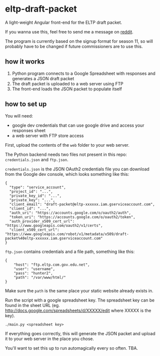 # eltp-draft-packet

A light-weight Angular front-end for the ELTP draft packet.

If you wanna use this, feel free to send me a message on [reddit](https://reddit.com/u/Arfie99).

The program is currently based on the signup format for season 11, so will probably have to be changed if future commissioners are to use this.

## how it works

1. Python program connects to a Google Spreadsheet with responses and generates a JSON draft packet
2. The draft packet is uploaded to a web server using FTP
3. The front-end loads the JSON packet to populate itself

## how to set up

You will need:

* google dev credentials that can use google drive and access your responses sheet
* a web server with FTP store access

First, upload the contents of the `web` folder to your web server.

The Python backend needs two files not present in this repo: `credentials.json` and `ftp.json`.

`credentials.json` is the JSON OAuth2 credentials file you can download from the Google dev console, which looks something like this:

    {
      "type": "service_account",
      "project_id": "...",
      "private_key_id": "...",
      "private_key": "...",
      "client_email": "draft-packet@eltp-xxxxxx.iam.gserviceaccount.com",
      "client_id": "...",
      "auth_uri": "https://accounts.google.com/o/oauth2/auth",
      "token_uri": "https://accounts.google.com/o/oauth2/token",
      "auth_provider_x509_cert_url": "https://www.googleapis.com/oauth2/v1/certs",
      "client_x509_cert_url": "https://www.googleapis.com/robot/v1/metadata/x509/draft-packet%40eltp-xxxxxx.iam.gserviceaccount.com"
    }

`ftp.json` contains credentials and a file path, something like this:

    {
        "host": "ftp.eltp.com.gov.edu.net",
        "user": "username",
        "pass": "hunter2",
        "path": "/var/www/html/"
    }

Make sure the `path` is the same place your static website already exists in.

Run the script with a google spreadsheet key. The spreadsheet key can be found in the sheet URL (eg. http://docs.google.com/spreadsheets/d/XXXXX/edit where XXXXX is the key).

    ./main.py <spreadsheet key>

If everything goes correctly, this will generate the JSON packet and upload it to your web server in the place you chose.

You'll want to set this up to run automagically every so often. TBA.
